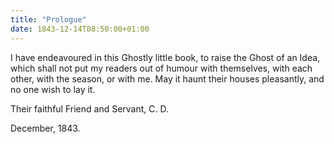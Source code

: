 ```yaml
---
title: "Prologue"
date: 1843-12-14T08:50:00+01:00
---
```


I have endeavoured in this Ghostly little book, 
to raise the Ghost of an Idea, which shall not put my 
readers out of humour with themselves, with each other, 
with the season, or with me.  May it haunt their houses
pleasantly, and no one wish to lay it.

Their faithful Friend and Servant, 
C. D. 

December, 1843.
